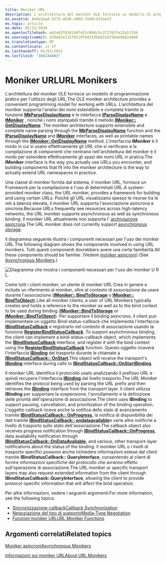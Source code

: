 ```yaml
---
title: Moniker URL
description: L'architettura del moniker OLE fornisce un modello di programmazione pratico per l'utilizzo degli URL.
ms.assetid: 8e0e2bad-9275-4b96-a96b-35d9c933ae31
ms.topic: article
ms.date: 05/31/2018
ms.openlocfilehash: eb2a63f63d14dfe51c0b8c5c3727637e12a51356
ms.sourcegitcommit: d39e82e232f6510f843fdb8d55d25b4e9e02e880
ms.translationtype: MT
ms.contentlocale: it-IT
ms.lasthandoff: 02/03/2021
ms.locfileid: "104234403"
---
```

# <a name="url-monikers"></a><span data-ttu-id="c8c0d-103">Moniker URL</span><span class="sxs-lookup"><span data-stu-id="c8c0d-103">URL Monikers</span></span>

<span data-ttu-id="c8c0d-104">L'architettura del moniker OLE fornisce un modello di programmazione pratico per l'utilizzo degli URL.</span><span class="sxs-lookup"><span data-stu-id="c8c0d-104">The OLE moniker architecture provides a convenient programming model for working with URLs.</span></span> <span data-ttu-id="c8c0d-105">L'architettura del moniker supporta l'analisi dei nomi estendibile e completa tramite la funzione [**MkParseDisplayName**](/windows/desktop/api/Objbase/nf-objbase-mkparsedisplayname) e le interfacce [**IParseDisplayName**](/windows/desktop/api/OleIdl/nn-oleidl-iparsedisplayname) e [**IMoniker**](/windows/desktop/api/ObjIdl/nn-objidl-imoniker) , nonché i nomi stampabili tramite il metodo [**IMoniker:: GetDisplayName**](/windows/desktop/api/ObjIdl/nf-objidl-imoniker-getdisplayname) .</span><span class="sxs-lookup"><span data-stu-id="c8c0d-105">The moniker architecture supports extensible and complete name parsing through the [**MkParseDisplayName**](/windows/desktop/api/Objbase/nf-objbase-mkparsedisplayname) function and the [**IParseDisplayName**](/windows/desktop/api/OleIdl/nn-oleidl-iparsedisplayname) and [**IMoniker**](/windows/desktop/api/ObjIdl/nn-objidl-imoniker) interfaces, as well as printable names through the [**IMoniker::GetDisplayName**](/windows/desktop/api/ObjIdl/nf-objidl-imoniker-getdisplayname) method.</span></span> <span data-ttu-id="c8c0d-106">L'interfaccia **IMoniker** è il modo in cui si usano effettivamente gli URL che si verificano e la compilazione di componenti che rientrano nell'architettura del moniker è il modo per estendere effettivamente gli spazi dei nomi URL in pratica.</span><span class="sxs-lookup"><span data-stu-id="c8c0d-106">The **IMoniker** interface is the way you actually use URLs you encounter, and building components that fit into the moniker architecture is the way to actually extend URL namespaces in practice.</span></span>

<span data-ttu-id="c8c0d-107">Una classe di moniker fornita dal sistema, il moniker URL, fornisce un Framework per la compilazione e l'uso di determinati URL.</span><span class="sxs-lookup"><span data-stu-id="c8c0d-107">A system-provided moniker class, the URL moniker, provides a framework for building and using certain URLs.</span></span> <span data-ttu-id="c8c0d-108">Poiché gli URL visualizzano spesso le risorse tra le reti a latenza elevata, il moniker URL supporta l'associazione asincrona e sincrona.</span><span class="sxs-lookup"><span data-stu-id="c8c0d-108">Because URLs frequently see resources across high-latency networks, the URL moniker supports asynchronous as well as synchronous binding.</span></span> <span data-ttu-id="c8c0d-109">Il moniker URL attualmente non supporta l' [archiviazione asincrona](/windows/desktop/Stg/asynchronous-storage).</span><span class="sxs-lookup"><span data-stu-id="c8c0d-109">The URL moniker does not currently support [asynchronous storage](/windows/desktop/Stg/asynchronous-storage).</span></span>

<span data-ttu-id="c8c0d-110">Il diagramma seguente illustra i componenti necessari per l'uso dei moniker URL.</span><span class="sxs-lookup"><span data-stu-id="c8c0d-110">The following diagram shows the components involved in using URL monikers.</span></span> <span data-ttu-id="c8c0d-111">Tutti questi componenti dovrebbero avere una certa familiarità.</span><span class="sxs-lookup"><span data-stu-id="c8c0d-111">All these components should be familiar.</span></span> <span data-ttu-id="c8c0d-112">(Vedere [moniker asincroni](asynchronous-monikers.md)).</span><span class="sxs-lookup"><span data-stu-id="c8c0d-112">(See [Asynchronous Monikers](asynchronous-monikers.md).)</span></span>

![Diagramma che mostra i componenti necessari per l'uso dei moniker U R L.](images/bb10975a-9cb5-418e-872e-1e1add0b58ed.png)

<span data-ttu-id="c8c0d-114">Come tutti i client moniker, un utente di moniker URL Crea in genere e include un riferimento al moniker, oltre al contesto di associazione da usare durante l'associazione ([**IMoniker:: BindToStorage**](/windows/desktop/api/ObjIdl/nf-objidl-imoniker-bindtostorage) o [**IMoniker:: BindToObject**](/windows/desktop/api/ObjIdl/nf-objidl-imoniker-bindtoobject)).</span><span class="sxs-lookup"><span data-stu-id="c8c0d-114">Like all moniker clients, a user of URL Monikers typically creates and holds a reference to the moniker as well as to the bind context to be used during binding ([**IMoniker::BindToStorage**](/windows/desktop/api/ObjIdl/nf-objidl-imoniker-bindtostorage) or [**IMoniker::BindToObject**](/windows/desktop/api/ObjIdl/nf-objidl-imoniker-bindtoobject)).</span></span> <span data-ttu-id="c8c0d-115">Per supportare il binding asincrono, il client può implementare un oggetto Bind-status-callback che implementa l'interfaccia [**IBindStatusCallback**](/previous-versions/windows/internet-explorer/ie-developer/platform-apis/ms775060(v=vs.85)) e registrarlo nel contesto di associazione usando la funzione [**RegisterBindStatusCallback**](/previous-versions/windows/internet-explorer/ie-developer/platform-apis/ms775115(v=vs.85)) .</span><span class="sxs-lookup"><span data-stu-id="c8c0d-115">To support asynchronous binding, the client can implement a bind-status-callback object, which implements the [**IBindStatusCallback**](/previous-versions/windows/internet-explorer/ie-developer/platform-apis/ms775060(v=vs.85)) interface, and register it with the bind context using the [**RegisterBindStatusCallback**](/previous-versions/windows/internet-explorer/ie-developer/platform-apis/ms775115(v=vs.85)) function.</span></span> <span data-ttu-id="c8c0d-116">Questo oggetto riceverà l'interfaccia [**IBinding**](/previous-versions/windows/internet-explorer/ie-developer/platform-apis/ms775071(v=vs.85)) del trasporto durante le chiamate a [**IBindStatusCallback:: OnStart**](/previous-versions/windows/internet-explorer/ie-developer/platform-apis/ms775065(v=vs.85)).</span><span class="sxs-lookup"><span data-stu-id="c8c0d-116">This object will receive the transport's [**IBinding**](/previous-versions/windows/internet-explorer/ie-developer/platform-apis/ms775071(v=vs.85)) interface during calls to [**IBindStatusCallback::OnStartBinding**](/previous-versions/windows/internet-explorer/ie-developer/platform-apis/ms775065(v=vs.85)).</span></span>

<span data-ttu-id="c8c0d-117">Il moniker URL identifica il protocollo usato analizzando il prefisso URL e quindi recupera l'interfaccia [**IBinding**](/previous-versions/windows/internet-explorer/ie-developer/platform-apis/ms775071(v=vs.85)) dal livello trasporto.</span><span class="sxs-lookup"><span data-stu-id="c8c0d-117">The URL Moniker identifies the protocol being used by parsing the URL prefix and then retrieves the [**IBinding**](/previous-versions/windows/internet-explorer/ie-developer/platform-apis/ms775071(v=vs.85)) interface from the transport layer.</span></span> <span data-ttu-id="c8c0d-118">Il client utilizza **IBinding** per supportare la sospensione, l'annullamento e la definizione delle priorità dell'operazione di associazione.</span><span class="sxs-lookup"><span data-stu-id="c8c0d-118">The client uses **IBinding** to support pausing, cancellation, and prioritization of the binding operation.</span></span> <span data-ttu-id="c8c0d-119">L'oggetto callback riceve anche la notifica dello stato di avanzamento tramite [**IBindStatusCallback:: OnProgress**](/previous-versions/windows/internet-explorer/ie-developer/platform-apis/ms775064(v=vs.85)), la notifica di disponibilità dei dati tramite [**IBindStatusCallback:: ondataavailable**](/previous-versions/windows/internet-explorer/ie-developer/platform-apis/ms775061(v=vs.85))e varie altre notifiche a livello di trasporto sullo stato dell'associazione.</span><span class="sxs-lookup"><span data-stu-id="c8c0d-119">The callback object also receives progress notification through [**IBindStatusCallback::OnProgress**](/previous-versions/windows/internet-explorer/ie-developer/platform-apis/ms775064(v=vs.85)), data availability notification through [**IBindStatusCallback::OnDataAvailable**](/previous-versions/windows/internet-explorer/ie-developer/platform-apis/ms775061(v=vs.85)), and various, other transport-layer notifications about the status of the binding.</span></span> <span data-ttu-id="c8c0d-120">Il moniker URL o i livelli di trasporto specifici possono anche richiedere informazioni estese dal client tramite **IBindStatusCallback:: QueryInterface**, consentendo al client di fornire informazioni specifiche del protocollo che avranno effetto sull'operazione di associazione.</span><span class="sxs-lookup"><span data-stu-id="c8c0d-120">The URL moniker or specific transport layers may also request extended information from the client through **IBindStatusCallback::QueryInterface**, allowing the client to provide protocol-specific information that will affect the bind operation.</span></span>

<span data-ttu-id="c8c0d-121">Per altre informazioni, vedere i seguenti argomenti:</span><span class="sxs-lookup"><span data-stu-id="c8c0d-121">For more information, see the following topics:</span></span>

-   [<span data-ttu-id="c8c0d-122">Sincronizzazione callback</span><span class="sxs-lookup"><span data-stu-id="c8c0d-122">Callback Synchronization</span></span>](callback-synchronization.md)
-   [<span data-ttu-id="c8c0d-123">Negoziazione del tipo di supporto</span><span class="sxs-lookup"><span data-stu-id="c8c0d-123">Media-Type Negotiation</span></span>](media-type-negotiation.md)
-   [<span data-ttu-id="c8c0d-124">Funzioni moniker URL</span><span class="sxs-lookup"><span data-stu-id="c8c0d-124">URL Moniker Functions</span></span>](url-moniker-api-functions.md)

## <a name="related-topics"></a><span data-ttu-id="c8c0d-125">Argomenti correlati</span><span class="sxs-lookup"><span data-stu-id="c8c0d-125">Related topics</span></span>

<dl> <dt>

[<span data-ttu-id="c8c0d-126">Moniker asincroni</span><span class="sxs-lookup"><span data-stu-id="c8c0d-126">Asynchronous Monikers</span></span>](asynchronous-monikers.md)
</dt> <dt>

<span data-ttu-id="c8c0d-127">[Informazioni sui moniker URL](/previous-versions/windows/internet-explorer/ie-developer/platform-apis/ms775149(v=vs.85))</span><span class="sxs-lookup"><span data-stu-id="c8c0d-127">[About URL Monikers](/previous-versions/windows/internet-explorer/ie-developer/platform-apis/ms775149(v=vs.85))</span></span>
</dt> </dl>

 

 